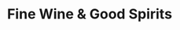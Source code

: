 ---
title: "Fine Wine & Good Spirits"
url: /harrisburg/fine-wine-and-good-spirits-kline-village/
shop: alcohol
---